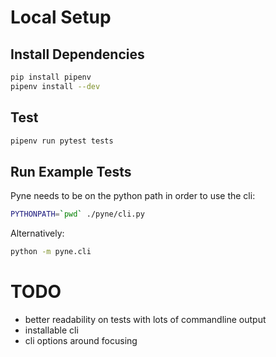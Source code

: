 
# Local Setup

## Install Dependencies

```bash
pip install pipenv
pipenv install --dev
```

## Test

```bash
pipenv run pytest tests
```

## Run Example Tests

Pyne needs to be on the python path in order to use the cli:
```bash
PYTHONPATH=`pwd` ./pyne/cli.py
```

Alternatively: 
```bash
python -m pyne.cli
```

# TODO

- better readability on tests with lots of commandline output
- installable cli
- cli options around focusing
